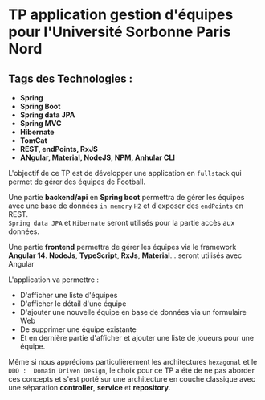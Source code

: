 # TP application gestion d'équipes pour l'Université Sorbonne Paris Nord

## Tags des Technologies :

+ __Spring__
+ __Spring Boot__
+ __Spring data JPA__
+ __Spring MVC__
+ __Hibernate__
+ __TomCat__
+ __REST, endPoints, RxJS__
+ __ANgular, Material, NodeJS, NPM, Anhular CLI__

L'objectif de ce TP est de développer une application en `fullstack` qui permet de gérer des équipes de Football.  

Une partie __backend/api__ en __Spring boot__ permettra de gérer les équipes avec une base de données `in memory` `H2` et d'exposer des `endPoints` en REST.  
`Spring data JPA` et `Hibernate` seront utilisés pour la partie accès aux données.    

Une partie __frontend__ permettra de gérer les équipes via le framework __Angular 14__.
__NodeJs__, __TypeScript__, __RxJs__, __Material__... seront utilisés avec Angular

L'application va permettre :
 + D'afficher une liste d'équipes
 + D'afficher le détail d'une équipe
 + D'ajouter une nouvelle équipe en base de données via un formulaire Web
 + De supprimer une équipe existante
 + Et en dernière partie d'afficher et ajouter une liste de joueurs pour une équipe.   

Même si nous apprécions particulièrement les architectures `hexagonal` et le `DDD :  Domain Driven Design`, le choix pour ce TP a été de ne pas aborder ces concepts et s'est porté sur une architecture en couche classique avec une séparation __controller__, __service__ et __repository__.
